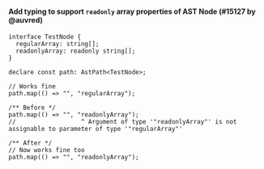 #### Add typing to support `readonly` array properties of AST Node (#15127 by @auvred)

```tsx
interface TestNode {
  regularArray: string[];
  readonlyArray: readonly string[];
}

declare const path: AstPath<TestNode>;

// Works fine
path.map(() => "", "regularArray");

/** Before */
path.map(() => "", "readonlyArray");
//                  ^ Argument of type '"readonlyArray"' is not assignable to parameter of type '"regularArray"'

/** After */
// Now works fine too
path.map(() => "", "readonlyArray");
```

